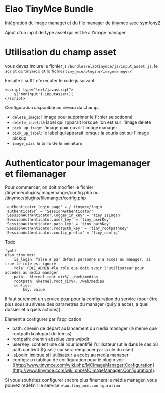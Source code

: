 # Elao TinyMce Bundle

Intégration du image manager et du file manager de tinymce avec symfony2

Ajout d'un input de type asset qui est lié a l'image manager


# Utilisation du champ asset

vous devez inclure le fichier js `/bundles/elaotinymce/js/input_asset.js`, le script de tinymce et le fichier `tiny_mce/plugins/imagemanager/`

Ensuite il suffit d'executer le code js suivant:

    <script type="text/javascript">
        $('monInput').inputAsset();
    </script>

Configuration disponible au niveau du champ:

- `delete_image`: l'image pour supprimer le fichier selectionné
- `delete_label`: la label qui apparait lorsque l'on est sur l'image delete
- `pick_up_image`: l'image pour ouvrir l'image manager
- `pick_up_label`: le label qui apparait lorsque la souris est sur l'image pickup
- `image_size`: la taille de la miniature


# Authenticator pour imagemanager et filemanager

Pour commencer, on doit modifier le fichier /tinymce/plugins/imagemanger/config.php ou /tinymce/plugins/filemanger/config.php

    'authenticator.login_page' = /_tinymce/login
    'authenticator` = 'SessionAuthenticator'
    'SessionAuthenticator.logged_in_key' = 'tiny_isLogin'
    'SessionAuthenticator.user_key' = 'tiny_userKey'
    'SessionAuthenticator.path_key' = 'tiny_pathKey'
    'SessionAuthenticator.rootpath_key' = 'tiny_rootpathKey'
    'SessionAuthenticator.config_prefix' = 'tiny_config'

Todo

    [yml]
    elao_tiny_mce:
        is_login: false # par défaut personne n'a accès au manager, si true le role est ignoré
        role: ROLE_ADMIN #le role que doit avoir l'utilisateur pour accedez au media manager
        path:  %kernel.root_dir%/../web/medias
        rootpath: %kernel.root_dir%/../web/medias
        configs:
            key: value


Il faut surement un service pour pour la configuration du service (pour être plus sous au niveau des parametres du manager (qui y a accès, a quel dossier et a quels actions))

Element a configurer par l'application

- path: chemin de départ au lancement du media manager (le même que rootpath la plupart du temps)
- rootpath: chemin absolue vers webdir
- userKey: contient une clé pour identifié l'utilisateur (utile dans le cas où path contient ${user} car sera remplacer par la clé du user)
- isLogin: indique si l'utilisateur a accès au media manager
- configs: un tableau de configuration pour le plugin voir ([http://www.tinymce.com/wiki.php/MCImageManager:Configuration](http://www.tinymce.com/wiki.php/MCImageManager:Configuration)).

Si vous souhaitez configurer encore plus finement le média manager, vous pouvez redéfinir le service `elao.tiny_mce.configuration`
